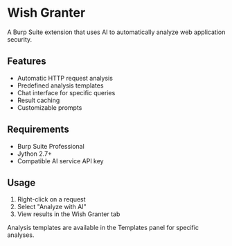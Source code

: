 # Wish Granter

A Burp Suite extension that uses AI to automatically analyze web application security.

## Features

- Automatic HTTP request analysis
- Predefined analysis templates
- Chat interface for specific queries
- Result caching
- Customizable prompts

## Requirements

- Burp Suite Professional
- Jython 2.7+
- Compatible AI service API key

## Usage

1. Right-click on a request
2. Select "Analyze with AI"
3. View results in the Wish Granter tab

Analysis templates are available in the Templates panel for specific analyses. 